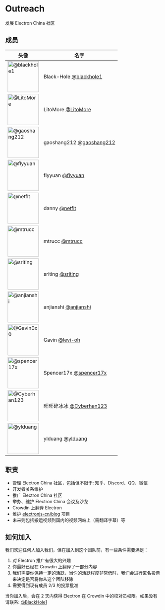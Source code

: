 # Outreach

发展 Electron China 社区

## 成员

<!-- prettier-ignore -->
| 头像                                                                         | 名字                                                       |
| ---------------------------------------------------------------------------- | ---------------------------------------------------------- |
| <img src="https://github.com/blackhole1.png" width=100 alt="@blackhole1">    | Black-Hole [@blackhole1](https://github.com/blackhole1)    |
| <img src="https://github.com/LitoMore.png" width=100 alt="@LitoMore">        | LitoMore [@LitoMore](https://github.com/LitoMore)          |
| <img src="https://github.com/gaoshang212.png" width=100 alt="@gaoshang212">  | gaoshang212 [@gaoshang212](https://github.com/gaoshang212) |
| <img src="https://github.com/flyyuan.png" width=100  alt="@flyyuan">         | flyyuan [@flyyuan](https://github.com/flyyuan)             |
| <img src="https://github.com/netflt.png" width=100  alt="@netflt">           | danny [@netflt](https://github.com/netflt)                 |
| <img src="https://github.com/mtrucc.png" width=100  alt="@mtrucc">           | mtrucc [@mtrucc](https://github.com/mtrucc)                |
| <img src="https://github.com/sriting.png" width=100  alt="@sriting">         | sriting [@sriting](https://github.com/sriting)             |
| <img src="https://github.com/anjianshi.png" width=100  alt="@anjianshi">     | anjianshi [@anjianshi](https://github.com/anjianshi)       |
| <img src="https://github.com/Gavin0x0.png" width=100  alt="@Gavin0x0">       | Gavin [@levi-oh](https://github.com/Gavin0x0)               |
| <img src="https://github.com/spencer17x.png" width=100  alt="@spencer17x">   | Spencer17x [@spencer17x](https://github.com/spencer17x)    |
| <img src="https://github.com/Cyberhan123.png" width=100  alt="@Cyberhan123"> | 旺旺碎冰冰 [@Cyberhan123](https://github.com/Cyberhan123)  |
| <img src="https://github.com/ylduang.png" width=100  alt="@ylduang">         | ylduang [@ylduang](https://github.com/ylduang)             |

## 职责

- 管理 Electron China 社区，包括但不限于: 知乎、Discord、QQ、微信
- 开发者关系维护
- 推广 Electron China 社区
- 举办、维护 Electron China 会议及沙龙
- Crowdin 上翻译 Electron
- 维护 [electronjs-cn/blog](https://github.com/electronjs-cn/blog) 项目
- 未来则包括搬运视频到国内的视频网站上（需翻译字幕）等

## 如何加入

我们欢迎任何人加入我们，但在加入到这个团队前，有一些条件需要满足：

1. 对 Electron 推广有很大的兴趣
2. 你最好已经在 Crowdin 上翻译了一部分内容
3. 我们需要你保持一定的活跃，当你的活跃程度非常低时，我们会进行匿名投票来决定是否将你从这个团队移除
4. 需要得到现有成员 2/3 的投票批准

当你加入后，会在 2 天内获得 Electron 在 Crowdin 中的校对员权限。如果没有请联系: [@BlackHole1](https://github.com/BlackHole1)
